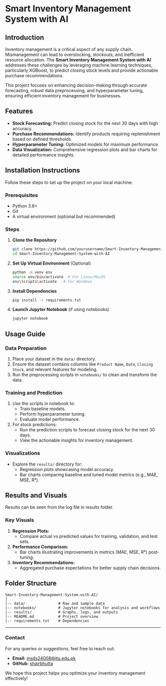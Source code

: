 # Smart Inventory Management System with AI

## Introduction

Inventory management is a critical aspect of any supply chain. Mismanagement can lead to overstocking, stockouts, and inefficient resource allocation. The **Smart Inventory Management System with AI** addresses these challenges by leveraging machine learning techniques, particularly XGBoost, to predict closing stock levels and provide actionable purchase recommendations. 

This project focuses on enhancing decision-making through accurate forecasting, robust data preprocessing, and hyperparameter tuning, ensuring efficient inventory management for businesses.

## Features

- **Stock Forecasting:** Predict closing stock for the next 30 days with high accuracy.
- **Purchase Recommendations:** Identify products requiring replenishment based on defined thresholds.
- **Hyperparameter Tuning:** Optimized models for maximum performance.
- **Data Visualization:** Comprehensive regression plots and bar charts for detailed performance insights.

## Installation Instructions

Follow these steps to set up the project on your local machine:

### Prerequisites

- Python 3.8+
- Git
- A virtual environment (optional but recommended)

### Steps

1. **Clone the Repository**
   ```bash
   git clone https://github.com/yourusername/Smart-Inventory-Management-System-with-AI.git
   cd Smart-Inventory-Management-System-with-AI
   ```

2. **Set Up Virtual Environment** (Optional)
   ```bash
   python -m venv env
   source env/bin/activate  # For Linux/MacOS
   env\Scripts\activate   # For Windows
   ```

3. **Install Dependencies**
   ```bash
   pip install -r requirements.txt
   ```

4. **Launch Jupyter Notebook** (if using notebooks)
   ```bash
   jupyter notebook
   ```

## Usage Guide

### Data Preparation

1. Place your dataset in the `data/` directory.
2. Ensure the dataset contains columns like `Product Name`, `Date`, `Closing Stock`, and relevant features for modeling.
3. Run the preprocessing scripts in `notebooks/` to clean and transform the data.

### Training and Prediction

1. Use the scripts in notebook to:
   - Train baseline models.
   - Perform hyperparameter tuning.
   - Evaluate model performance.
2. For stock predictions:
   - Run the prediction scripts to forecast closing stock for the next 30 days.
   - View the actionable insights for inventory management.

### Visualizations

- Explore the `results/` directory for:
  - Regression plots showcasing model accuracy.
  - Bar charts comparing baseline and tuned model metrics (e.g., MAE, MSE, R²).

## Results and Visuals

Results can be seen from the log file in results folder.

### Key Visuals

1. **Regression Plots:**
   - Compare actual vs predicted values for training, validation, and test sets.
2. **Performance Comparison:**
   - Bar charts illustrating improvements in metrics (MAE, MSE, R²) post-tuning.
3. **Inventory Recommendations:**
   - Aggregated purchase expectations for better supply chain decisions.

## Folder Structure

```
Smart-Inventory-Management-System-with-AI/
|
|-- data/               # Raw and sample data
|-- notebooks/          # Jupyter notebooks for analysis and workflows
|-- results/            # Graphs, logs, and outputs
|-- README.md           # Project overview
|-- requirements.txt    # Dependencies
```

---

### Contact
For any queries or suggestions, feel free to reach out:
- **Email:** msds24008@itu.edu.pk
- **GitHub:** [shairbhutta](https://github.com/shairbhutta)

We hope this project helps you optimize your inventory management effectively!
